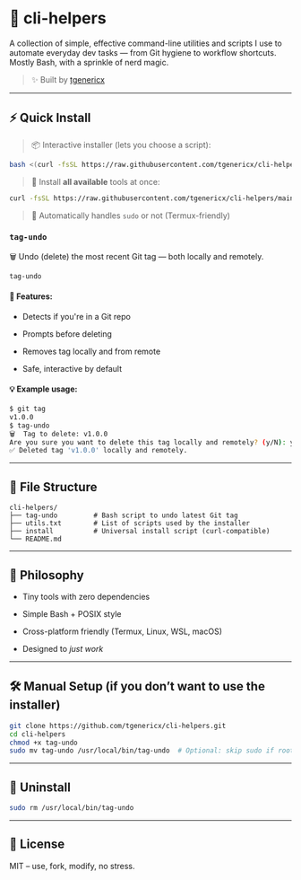 # 🧰 cli-helpers

A collection of simple, effective command-line utilities and scripts I use to automate everyday dev tasks — from Git hygiene to workflow shortcuts. Mostly Bash, with a sprinkle of nerd magic.

> ✨ Built by [tgenericx](https://github.com/tgenericx)

---

## ⚡ Quick Install

> 📦 Interactive installer (lets you choose a script):

```bash
bash <(curl -fsSL https://raw.githubusercontent.com/tgenericx/cli-helpers/main/install)
````

> 🧪 Install **all available** tools at once:

```bash
curl -fsSL https://raw.githubusercontent.com/tgenericx/cli-helpers/main/install | bash -s -- --all
```

> 🧼 Automatically handles `sudo` or not (Termux-friendly)

### `tag-undo`

🗑️ Undo (delete) the most recent Git tag — both locally and remotely.

```bash
tag-undo
```

#### 🔧 Features:

- Detects if you're in a Git repo
    
- Prompts before deleting
    
- Removes tag locally and from remote
    
- Safe, interactive by default

#### 💡 Example usage:

```bash
$ git tag
v1.0.0
$ tag-undo
🗑️  Tag to delete: v1.0.0
Are you sure you want to delete this tag locally and remotely? (y/N): y
✅ Deleted tag 'v1.0.0' locally and remotely.
```

---

## 📁 File Structure

```
cli-helpers/
├── tag-undo         # Bash script to undo latest Git tag
├── utils.txt        # List of scripts used by the installer
├── install          # Universal install script (curl-compatible)
└── README.md
```

---

## 🧠 Philosophy

- Tiny tools with zero dependencies
    
- Simple Bash + POSIX style
    
- Cross-platform friendly (Termux, Linux, WSL, macOS)
    
- Designed to _just work_
    

---

## 🛠 Manual Setup (if you don’t want to use the installer)

```bash
git clone https://github.com/tgenericx/cli-helpers.git
cd cli-helpers
chmod +x tag-undo
sudo mv tag-undo /usr/local/bin/tag-undo  # Optional: skip sudo if root or on Termux
```

---

## 🧼 Uninstall

```bash
sudo rm /usr/local/bin/tag-undo
```

---

## 📌 License

MIT – use, fork, modify, no stress.
